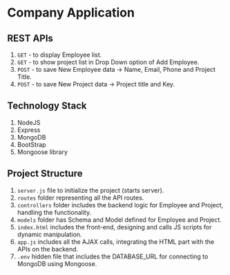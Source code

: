 # Company Application

## REST APIs
  1. `GET` - to display Employee list.
  2. `GET` - to show project list in Drop Down option of Add Employee.
  3. `POST` - to save New Employee data -> Name, Email, Phone and Project Title.
  4. `POST` - to save New Project data -> Project title and Key.
  
## Technology Stack
  1. NodeJS
  2. Express
  3. MongoDB
  4. BootStrap
  5. Mongoose library
  
## Project Structure

  1. `server.js` file to initialize the project (starts server).
  2. `routes` folder representing all the API routes.
  4. `controllers` folder includes the backend logic for Employee and Project, handling the functionality.
  5. `models` folder has Schema and Model defined for Employee and Project.
  6. `index.html` includes the front-end, designing and calls JS scripts for dynamic manipulation. 
  7. `app.js` includes all the AJAX calls, integrating the HTML part with the APIs on the backend.
  8. `.env` hidden file that includes the DATABASE_URL for connecting to MongoDB using Mongoose.
